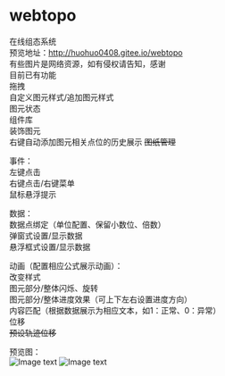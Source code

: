 # webtopo
在线组态系统<br>
预览地址：http://huohuo0408.gitee.io/webtopo<br>
有些图片是网络资源，如有侵权请告知，感谢<br>
目前已有功能<br>
拖拽<br>
自定义图元样式/追加图元样式<br>
图元状态<br>
组件库<br>
装饰图元<br>
右键自动添加图元相关点位的历史展示
~~图纸管理~~<br>

事件：<br>
左键点击<br>
右键点击/右键菜单<br>
鼠标悬浮提示<br>

数据：<br>
数据点绑定（单位配置、保留小数位、倍数）<br>
弹窗式设置/显示数据<br>
悬浮框式设置/显示数据<br>

动画（配置相应公式展示动画）：<br>
改变样式<br>
图元部分/整体闪烁、旋转<br>
图元部分/整体进度效果（可上下左右设置进度方向）<br>
内容匹配（根据数据展示为相应文本，如1：正常、0：异常）<br>
位移<br>
~~预设轨迹位移~~<br>

预览图：<br>
![Image text](https://github.com/bighhhh/webtopo/blob/694932ad20b3fd0b2647d1ef7039d63486849121/model.gif)
![Image text](https://github.com/bighhhh/webtopo/blob/main/model2.gif?raw=true)
